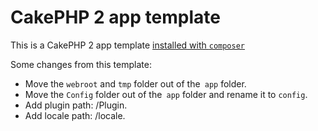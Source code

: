 # CakePHP 2 app template

This is a CakePHP 2 app template [installed with `composer`](https://book.cakephp.org/2/en/installation/advanced-installation.html)

Some changes from this template:
- Move the `webroot` and `tmp` folder out of the` app` folder.
- Move the `Config` folder out of the` app` folder and rename it to `config`.
- Add plugin path: /Plugin.
- Add locale path: /locale.
